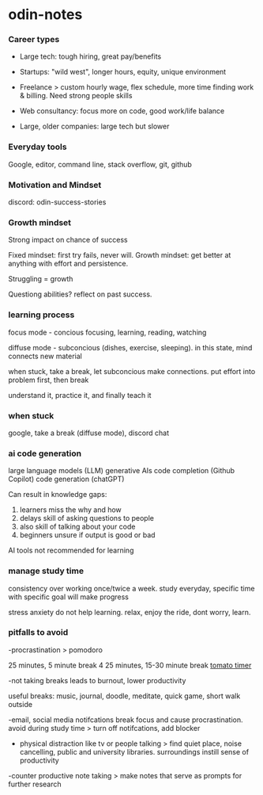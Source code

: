 # odin-notes


### Career types
- Large tech: tough hiring, great pay/benefits

- Startups: "wild west", longer hours, equity, unique environment 

- Freelance > custom hourly wage, flex schedule, more time finding work & billing. Need strong people skills

- Web consultancy: focus more on code, good work/life balance

- Large, older companies: large tech but slower

### Everyday tools
Google, editor, command line, stack overflow, git, github

### Motivation and Mindset
discord: odin-success-stories

### Growth mindset
Strong impact on chance of success

Fixed mindset: first try fails, never will. 
Growth mindset: get better at anything with effort and persistence.

Struggling = growth

Questiong abilities? reflect on past success.

### learning process
focus mode - concious focusing, learning, reading, watching

diffuse mode - subconcious (dishes, exercise, sleeping). in this state, mind connects new material

when stuck, take a break, let subconcious make connections. put effort into problem first, then break

understand it, practice it, and finally teach it

### when stuck
google, take a break (diffuse mode), discord chat

### ai code generation
large language models (LLM)
generative AIs code completion (Github Copilot)
code generation (chatGPT)

Can result in knowledge gaps:
1. learners miss the why and how
2. delays skill of asking questions to people
3. also skill of talking about your code
4. beginners unsure if output is good or bad

AI tools not recommended for learning

### manage study time
consistency over working once/twice a week.
study everyday, specific time with specific goal will make progress

stress anxiety do not help learning. relax, enjoy the ride, dont worry, learn.

### pitfalls to avoid
-procrastination > pomodoro

25 minutes, 5 minute break
4 25 minutes, 15-30 minute break
[tomato timer](https://www.toptal.com/project-managers/tomato-timer)

-not taking breaks
leads to burnout, lower productivity

useful breaks: music, journal, doodle, meditate, quick game, short walk outside

-email, social media notifcations break focus and cause procrastination. avoid during study time > turn off notifcations, add blocker

- physical distraction like tv or people talking > find quiet place, noise cancelling, public and university libraries. surroundings instill sense of productivity

-counter productive note taking > make notes that serve as prompts for further research